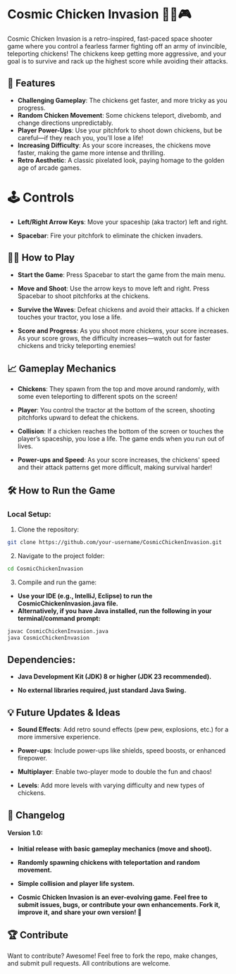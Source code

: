 # Cosmic Chicken Invasion 🚀🐔🎮

Cosmic Chicken Invasion is a retro-inspired, fast-paced space shooter game where you control a fearless farmer fighting off an army of invincible, teleporting chickens! The chickens keep getting more aggressive, and your goal is to survive and rack up the highest score while avoiding their attacks.

## 🚀 Features

- **Challenging Gameplay**: The chickens get faster, and more tricky as you progress.
- **Random Chicken Movement**: Some chickens teleport, divebomb, and change directions unpredictably.
- **Player Power-Ups**: Use your pitchfork to shoot down chickens, but be careful—if they reach you, you'll lose a life!
- **Increasing Difficulty**: As your score increases, the chickens move faster, making the game more intense and thrilling.
- **Retro Aesthetic**: A classic pixelated look, paying homage to the golden age of arcade games.

# 🕹️ Controls
- **Left/Right Arrow Keys**: Move your spaceship (aka tractor) left and right.

- **Spacebar**: Fire your pitchfork to eliminate the chicken invaders.

## 🧑‍🌾 How to Play
- **Start the Game**: Press Spacebar to start the game from the main menu.

- **Move and Shoot**: Use the arrow keys to move left and right. Press Spacebar to shoot pitchforks at the chickens.

- **Survive the Waves**: Defeat chickens and avoid their attacks. If a chicken touches your tractor, you lose a life.

- **Score and Progress**: As you shoot more chickens, your score increases. As your score grows, the difficulty increases—watch out for faster chickens and tricky teleporting enemies!

## 📈 Gameplay Mechanics
- **Chickens**: They spawn from the top and move around randomly, with some even teleporting to different spots on the screen!

- **Player**: You control the tractor at the bottom of the screen, shooting pitchforks upward to defeat the chickens.

- **Collision**: If a chicken reaches the bottom of the screen or touches the player’s spaceship, you lose a life. The game ends when you run out of lives.

- **Power-ups and Speed**: As your score increases, the chickens' speed and their attack patterns get more difficult, making survival harder!

## 🛠️ How to Run the Game
### Local Setup:
1. Clone the repository:

```bash
git clone https://github.com/your-username/CosmicChickenInvasion.git

```
2. Navigate to the project folder:
```bash
cd CosmicChickenInvasion
```
3. Compile and run the game:

- **Use your IDE (e.g., IntelliJ, Eclipse) to run the CosmicChickenInvasion.java file.**
- **Alternatively, if you have Java installed, run the following in your terminal/command prompt:**

```bash
javac CosmicChickenInvasion.java
java CosmicChickenInvasion
```
## Dependencies:

- **Java Development Kit (JDK) 8 or higher (JDK 23 recommended).**

- **No external libraries required, just standard Java Swing.**

## 💡 Future Updates & Ideas
- **Sound Effects**: Add retro sound effects (pew pew, explosions, etc.) for a more immersive experience.

- **Power-ups**: Include power-ups like shields, speed boosts, or enhanced firepower.

- **Multiplayer**: Enable two-player mode to double the fun and chaos!

- **Levels**: Add more levels with varying difficulty and new types of chickens.


## 📅 Changelog
#### Version 1.0:
- **Initial release with basic gameplay mechanics (move and shoot).**

- **Randomly spawning chickens with teleportation and random movement.**

- **Simple collision and player life system.**

- **Cosmic Chicken Invasion is an ever-evolving game. Feel free to submit issues, bugs, or contribute your own enhancements. Fork it, improve it, and share your own version! 🚀**

## 🏆 Contribute
Want to contribute? Awesome! Feel free to fork the repo, make changes, and submit pull requests. All contributions are welcome.

